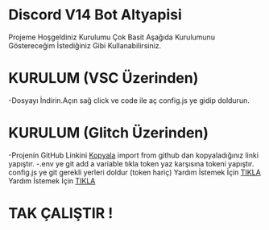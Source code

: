 # Discord V14 Bot Altyapisi
Projeme Hoşgeldiniz Kurulumu Çok Basit Aşağıda Kurulumunu Göstereceğim İstediğiniz Gibi Kullanabilirsiniz.
# KURULUM (VSC Üzerinden)
-Dosyayı İndirin.Açın sağ click ve code ile aç config.js ye gidip doldurun.
# KURULUM (Glitch Üzerinden)
-Projenin GitHub Linkini [Kopyala](https://github.com/VnEnes/KENDIMINBOTV14/) import from github dan kopyaladığınız linki yapıştır.
-.env ye git add a variable tıkla token yaz karşısına tokeni yapıştır.
config.js ye git gerekli yerleri doldur (token hariç)
Yardım İstemek İçin [TIKLA](https://discord.gg/mTZDEAyqUS)
Yardım İstemek İçin [TIKLA](https://discord.gg/altyapilar)
# TAK ÇALIŞTIR !
